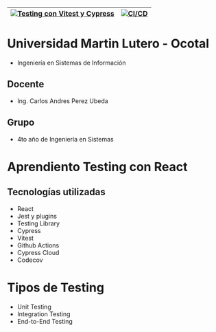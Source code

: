 | [![Testing con Vitest y Cypress](https://img.shields.io/endpoint?url=https://cloud.cypress.io/badge/detailed/dmnp3d&style=for-the-badge&logo=cypress)](https://cloud.cypress.io/projects/dmnp3d/runs) | [![CI/CD](https://github.com/profcswni/testing-con-react-y-vitest/actions/workflows/ci.yml/badge.svg)](https://github.com/profcswni/testing-con-react-y-vitest/actions/workflows/ci.yml) |
|-----------|-----------|





</p>

# Universidad Martin Lutero - Ocotal
 
- Ingeniería en Sistemas de Información

## Docente

- Ing. Carlos Andres Perez Ubeda

## Grupo

- 4to año de Ingeniería en Sistemas

# Aprendiento Testing con React

## Tecnologías utilizadas

- React
- Jest y plugins
- Testing Library
- Cypress
- Vitest
- Github Actions
- Cypress Cloud
- Codecov

# Tipos de Testing

- Unit Testing
- Integration Testing
- End-to-End Testing




